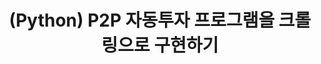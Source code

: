 ---
title: (Python) P2P 자동투자 프로그램을 크롤링으로 구현하기
comments: true
description: 투게더펀딩이라는 사이트에서 자동으로 투자해주는 크롤링 프로그램을 제작해보도록하겠습니다.
categories:
 - Python
tags: python, develop, crawling
---